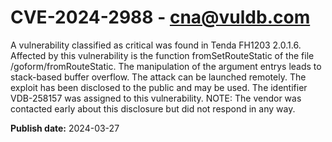 # CVE-2024-2988 - cna@vuldb.com

A vulnerability classified as critical was found in Tenda FH1203 2.0.1.6. Affected by this vulnerability is the function fromSetRouteStatic of the file /goform/fromRouteStatic. The manipulation of the argument entrys leads to stack-based buffer overflow. The attack can be launched remotely. The exploit has been disclosed to the public and may be used. The identifier VDB-258157 was assigned to this vulnerability. NOTE: The vendor was contacted early about this disclosure but did not respond in any way.

**Publish date:** 2024-03-27
